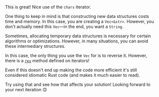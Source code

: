 This is great! Nice use of the `chars` iterator.

One thing to keep in mind is that constructing new data structures costs time and memory. In this case, you are creating a `Vec<&str>`. However, you don't actually need this `Vec`—in the end, you want a `String`.

Sometimes, allocating temporary data structures is necessary for certain algorithms or optimizations. However, in many situations, you can avoid these intermediary structures.

In this case, the only thing you use the `Vec` for is to reverse it. However, there is a [`rev`] method defined on iterators!

Even if this doesn't end up making the code more efficient it's still considered idiomatic Rust code (and makes it much easier to read).

Try using that and see how that affects your solution! Looking forward to your next iteration 😊

[`rev`]: https://doc.rust-lang.org/std/iter/trait.Iterator.html#method.rev
